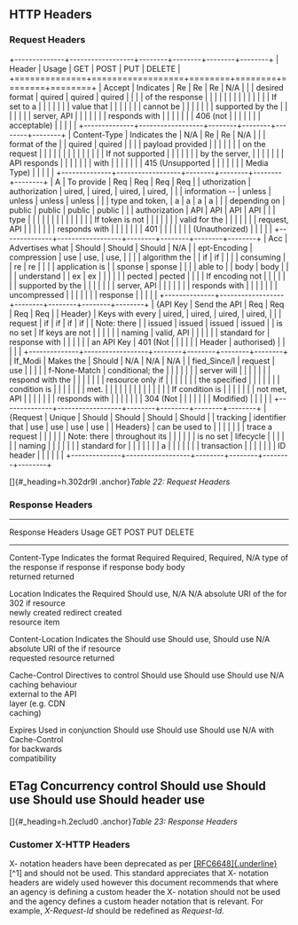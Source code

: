 <!-- order:6 -->
## HTTP Headers

### Request Headers

+--------------+------------------+--------+--------+--------+--------+
| Header       | Usage            | GET    | POST   | PUT    | DELETE |
+==============+==================+========+========+========+========+
| Accept       | Indicates        | Re     | Re     | Re     | N/A    |
|              | desired format   | quired | quired | quired |        |
|              | of the response  |        |        |        |        |
|              |                  |        |        |        |        |
|              | If set to a      |        |        |        |        |
|              | value that       |        |        |        |        |
|              | cannot be        |        |        |        |        |
|              | supported by the |        |        |        |        |
|              | server, API      |        |        |        |        |
|              | responds with    |        |        |        |        |
|              | 406 (not         |        |        |        |        |
|              | acceptable)      |        |        |        |        |
+--------------+------------------+--------+--------+--------+--------+
| Content-Type | Indicates the    | N/A    | Re     | Re     | N/A    |
|              | format of the    |        | quired | quired |        |
|              | payload provided |        |        |        |        |
|              | on the request   |        |        |        |        |
|              |                  |        |        |        |        |
|              | If not supported |        |        |        |        |
|              | by the server,   |        |        |        |        |
|              | API responds     |        |        |        |        |
|              | with             |        |        |        |        |
|              | 415 (Unsupported |        |        |        |        |
|              | Media Type)      |        |        |        |        |
+--------------+------------------+--------+--------+--------+--------+
| A            | To provide       | Req    | Req    | Req    | Req    |
| uthorization | authorization    | uired, | uired, | uired, | uired, |
|              | information --   | unless | unless | unless | unless |
|              | type and token,  | a      | a      | a      | a      |
|              | depending on     | public | public | public | public |
|              | authorization    | API    | API    | API    | API    |
|              | type             |        |        |        |        |
|              |                  |        |        |        |        |
|              | If token is not  |        |        |        |        |
|              | valid for the    |        |        |        |        |
|              | request, API     |        |        |        |        |
|              | responds with    |        |        |        |        |
|              | 401              |        |        |        |        |
|              | (Unauthorized)   |        |        |        |        |
+--------------+------------------+--------+--------+--------+--------+
| Acc          | Advertises what  | Should | Should | Should | N/A    |
| ept-Encoding | compression      | use    | use,   | use,   |        |
|              | algorithm the    |        | if     | if     |        |
|              | consuming        |        | re     | re     |        |
|              | application is   |        | sponse | sponse |        |
|              | able to          |        | body   | body   |        |
|              | understand       |        | ex     | ex     |        |
|              |                  |        | pected | pected |        |
|              | If encoding not  |        |        |        |        |
|              | supported by the |        |        |        |        |
|              | server, API      |        |        |        |        |
|              | responds with    |        |        |        |        |
|              | uncompressed     |        |        |        |        |
|              | response         |        |        |        |        |
+--------------+------------------+--------+--------+--------+--------+
| {API Key     | Send the API     | Req    | Req    | Req    | Req    |
| Header}      | Keys with every  | uired, | uired, | uired, | uired, |
|              | request          | if     | if     | if     | if     |
| Note: there  |                  | issued | issued | issued | issued |
| is no set    | If keys are not  |        |        |        |        |
| naming       | valid, API       |        |        |        |        |
| standard for | response with    |        |        |        |        |
| an API Key   | 401 (Not         |        |        |        |        |
| Header       | authorised)      |        |        |        |        |
+--------------+------------------+--------+--------+--------+--------+
| If_Modi      | Makes the        | Should | N/A    | N/A    | N/A    |
| fied_Since/I | request          | use    |        |        |        |
| f-None-Match | conditional; the |        |        |        |        |
|              | server will      |        |        |        |        |
|              | respond with the |        |        |        |        |
|              | resource only if |        |        |        |        |
|              | the specified    |        |        |        |        |
|              | condition is     |        |        |        |        |
|              | met.             |        |        |        |        |
|              |                  |        |        |        |        |
|              | If condition is  |        |        |        |        |
|              | not met, API     |        |        |        |        |
|              | responds with    |        |        |        |        |
|              | 304 (Not         |        |        |        |        |
|              | Modified)        |        |        |        |        |
+--------------+------------------+--------+--------+--------+--------+
| {Request     | Unique           | Should | Should | Should | Should |
| tracking     | identifier that  | use    | use    | use    | use    |
| Headers}     | can be used to   |        |        |        |        |
|              | trace a request  |        |        |        |        |
| Note: there  | throughout its   |        |        |        |        |
| is no set    | lifecycle        |        |        |        |        |
| naming       |                  |        |        |        |        |
| standard for |                  |        |        |        |        |
| a            |                  |        |        |        |        |
| transaction  |                  |        |        |        |        |
| ID header    |                  |        |        |        |        |
+--------------+------------------+--------+--------+--------+--------+

[]{#_heading=h.302dr9l .anchor}*Table 22: Request Headers*

### Response Headers

  ------------------------------------------------------------------------------------
  Response Headers   Usage                 GET        POST        PUT         DELETE
  ------------------ --------------------- ---------- ----------- ----------- --------
  Content-Type       Indicates the format  Required   Required,   Required,   N/A
                     type of the response             if response if response 
                                                      body        body        
                                                      returned    returned    

  Location           Indicates the         Required   Should use, N/A         N/A
                     absolute URI of the   for 302    if resource             
                     newly created         redirect   created                 
                     resource item                                            

  Content-Location   Indicates the         Should use Should use, Should use  N/A
                     absolute URI of the              if resource             
                     requested resource               returned                

  Cache-Control      Directives to control Should use Should use  Should use  N/A
                     caching behaviour                                        
                     external to the API                                      
                     layer (e.g. CDN                                          
                     caching)                                                 

  Expires            Used in conjunction   Should use Should use  Should use  N/A
                     with Cache-Control                                       
                     for backwards                                            
                     compatibility                                            

  ETag               Concurrency control   Should use Should use  Should use  Should
                     header                                                   use
  ------------------------------------------------------------------------------------

[]{#_heading=h.2eclud0 .anchor}*Table 23: Response Headers*

### Customer X-HTTP Headers

X- notation headers have been deprecated as per
[[RFC6648]{.underline}](https://tools.ietf.org/html/rfc6648)[^1] and
should not be used. This standard appreciates that X- notation headers
are widely used however this document recommends that where an agency is
defining a custom header the X- notation should not be used and the
agency defines a custom header notation that is relevant. For example,
*X-Request-Id* should be redefined as *Request-Id*.
